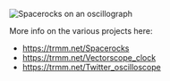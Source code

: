 ![Spacerocks on an oscillograph](https://live.staticflickr.com/2867/8954247595_67a0fc1abf.jpg)

More info on the various projects here:

* https://trmm.net/Spacerocks
* https://trmm.net/Vectorscope_clock
* https://trmm.net/Twitter_oscilloscope
